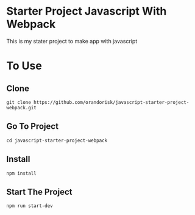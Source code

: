 # Starter Project Javascript With Webpack
This is my stater project to make app with javascript

# To Use 

## Clone
```
git clone https://github.com/orandorisk/javascript-starter-project-webpack.git
```

## Go To Project
```
cd javascript-starter-project-webpack
```

## Install
```
npm install
```

## Start The Project
```
npm run start-dev
```
